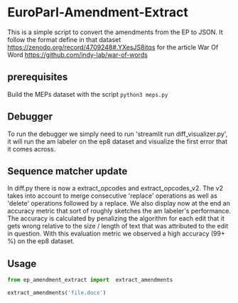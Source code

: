 EuroParl-Amendment-Extract
===========================

This is a simple script to convert the amendments from the EP to JSON.
It follow the format define in that dataset https://zenodo.org/record/4709248#.YXesJS8itqs for the article War Of Word
https://github.com/indy-lab/war-of-words

## prerequisites

Build the MEPs dataset with the script 
`python3 meps.py`


## Debugger

To run the debugger we simply need to run 'streamlit run diff_visualizer.py', it will run the am labeler on the ep8 dataset and visualize the first error that it comes across. 


## Sequence matcher update

In diff.py there is now a extract_opcodes and extract_opcodes_v2. The v2 takes into account to merge consecutive 'replace' operations as well as 'delete' operations followed by a replace. We also display now at the end an accuracy metric that sort of roughly sketches the am labeler's performance. The accuracy is calculated by penalizing the algorithm for each edit that it gets wrong relative to the size / length of text that was attributed to the edit in question. With this evaluation metric we observed a high accuracy (99+ %) on the ep8 dataset. 


## Usage 

```python
from ep_amendment_extract import  extract_amendments

extract_amendments('file.docx')
```

